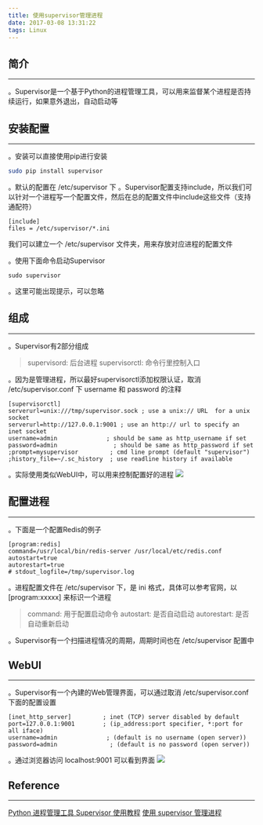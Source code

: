 ```yaml
---
title: 使用supervisor管理进程
date: 2017-03-08 13:31:22
tags: Linux
---
```


## 简介
***
。Supervisor是一个基于Python的进程管理工具，可以用来监督某个进程是否持续运行，如果意外退出，自动启动等

## 安装配置
***
。安装可以直接使用pip进行安装
```bash
sudo pip install supervisor
```
。默认的配置在 /etc/supervisor 下
。Supervisor配置支持include，所以我们可以针对一个进程写一个配置文件，然后在总的配置文件中include这些文件（支持通配符）
<!--more-->

```
[include]
files = /etc/supervisor/*.ini
```
我们可以建立一个 /etc/supervisor 文件夹，用来存放对应进程的配置文件

。使用下面命令启动Supervisor
```
sudo supervisor
```
。这里可能出现提示，可以忽略


## 组成
***
。Supervisor有2部分组成
> supervisord: 后台进程
> supervisorctl: 命令行里控制入口

。因为是管理进程，所以最好supervisorctl添加权限认证，取消 /etc/supervisor.conf 下 username 和 password 的注释

```
[supervisorctl]
serverurl=unix:///tmp/supervisor.sock ; use a unix:// URL  for a unix socket
serverurl=http://127.0.0.1:9001 ; use an http:// url to specify an inet socket
username=admin              ; should be same as http_username if set
password=admin                ; should be same as http_password if set
;prompt=mysupervisor         ; cmd line prompt (default "supervisor")
;history_file=~/.sc_history  ; use readline history if available
```

。实际使用类似WebUI中，可以用来控制配置好的进程
![](http://slblogimg.oss-cn-beijing.aliyuncs.com/images/20170308/supervisorctl.png)

## 配置进程
***
。下面是一个配置Redis的例子
```
[program:redis]
command=/usr/local/bin/redis-server /usr/local/etc/redis.conf
autostart=true
autorestart=true
# stdout_logfile=/tmp/supervisor.log
```

。进程配置文件在 /etc/supervisor 下，是 ini 格式，具体可以参考官网，以 [program:xxxxx] 来标识一个进程
> command: 用于配置启动命令
> autostart: 是否自动启动
> autorestart: 是否自动重新启动

。Supervisor有一个扫描进程情况的周期，周期时间也在 /etc/supervisor 配置中

## WebUI
***
。Supervisor有一个內建的Web管理界面，可以通过取消 /etc/supervisor.conf 下面的配置设置
```
[inet_http_server]         ; inet (TCP) server disabled by default
port=127.0.0.1:9001        ; (ip_address:port specifier, *:port for all iface)
username=admin              ; (default is no username (open server))
password=admin               ; (default is no password (open server))
```

。通过浏览器访问 localhost:9001 可以看到界面
![](http://slblogimg.oss-cn-beijing.aliyuncs.com/images/20170308/webui.png)


## Reference
***
[Python 进程管理工具 Supervisor 使用教程](http://www.restran.net/2015/10/04/supervisord-tutorial/)
[使用 supervisor 管理进程](http://liyangliang.me/posts/2015/06/using-supervisor/)
